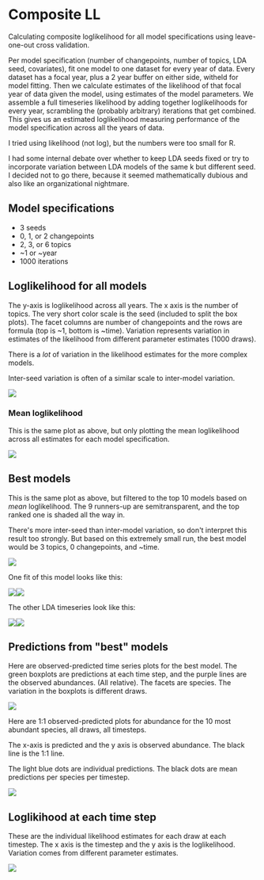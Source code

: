 Composite LL
================

Calculating composite loglikelihood for all model specifications using leave-one-out cross validation.

Per model specification (number of changepoints, number of topics, LDA seed, covariates), fit one model to one dataset for every year of data. Every dataset has a focal year, plus a 2 year buffer on either side, witheld for model fitting. Then we calculate estimates of the likelihood of that focal year of data given the model, using estimates of the model parameters. We assemble a full timeseries likelihood by adding together loglikelihoods for every year, scrambling the (probably arbitrary) iterations that get combined. This gives us an estimated loglikelihood measuring performance of the model specification across all the years of data.

I tried using likelihood (not log), but the numbers were too small for R.

I had some internal debate over whether to keep LDA seeds fixed or try to incorporate variation between LDA models of the same k but different seed. I decided not to go there, because it seemed mathematically dubious and also like an organizational nightmare.

Model specifications
--------------------

-   3 seeds
-   0, 1, or 2 changepoints
-   2, 3, or 6 topics
-   ~1 or ~year
-   1000 iterations

Loglikelihood for all models
----------------------------

The y-axis is loglikelihood across all years. The x axis is the number of topics. The very short color scale is the seed (included to split the box plots). The facet columns are number of changepoints and the rows are formula (top is ~1, bottom is ~time). Variation represents variation in estimates of the likelihood from different parameter estimates (1000 draws).

There is a *lot* of variation in the likelihood estimates for the more complex models. 

Inter-seed variation is often of a similar scale to inter-model variation. 


![](report_files/figure-markdown_github/plots-1.png)

### Mean loglikelihood

This is the same plot as above, but only plotting the mean loglikelihood across all estimates for each model specification.

![](report_files/figure-markdown_github/summarize-1.png)

Best models
-----------

This is the same plot as above, but filtered to the top 10 models based on *mean* loglikelihood. The 9 runners-up are semitransparent, and the top ranked one is shaded all the way in.

There's more inter-seed than inter-model variation, so don't interpret this result too strongly. But based on this extremely small run, the best model would be 3 topics, 0 changepoints, and ~time.

![](report_files/figure-markdown_github/best%20ll-1.png)

One fit of this model looks like this:

![](report_files/figure-markdown_github/plot%20best-1.png)![](report_files/figure-markdown_github/plot%20best-2.png)

The other LDA timeseries look like this:

![](report_files/figure-markdown_github/other%20LDAs-1.png)![](report_files/figure-markdown_github/other%20LDAs-2.png)

Predictions from "best" models
------------------------------

Here are observed-predicted time series plots for the best model. The green boxplots are predictions at each time step, and the purple lines are the observed abundances. (All relative). The facets are species. The variation in the boxplots is different draws.

![](report_files/figure-markdown_github/get%20predictions-1.png)

Here are 1:1 observed-predicted plots for abundance for the 10 most abundant species, all draws, all timesteps.

The x-axis is predicted and the y axis is observed abundance. The black line is the 1:1 line.

The light blue dots are individual predictions. The black dots are mean predictions per species per timestep.

![](report_files/figure-markdown_github/obs%20pred%20one%20to%20one%20plots-1.png)

Loglikihood at each time step
-----------------------------

These are the individual likelihood estimates for each draw at each timestep. The x axis is the timestep and the y axis is the loglikelihood. Variation comes from different parameter estimates.

![](report_files/figure-markdown_github/ll%20timesteps-1.png)
